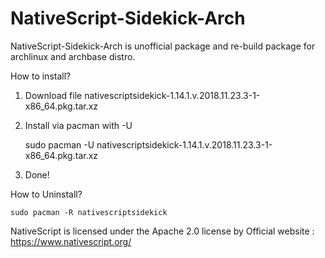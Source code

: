 # NativeScript-Sidekick-Arch

NativeScript-Sidekick-Arch is unofficial package and re-build package for archlinux and archbase distro.


How to install?

1. Download file nativescriptsidekick-1.14.1.v.2018.11.23.3-1-x86_64.pkg.tar.xz

2. Install via pacman with -U

    sudo pacman -U nativescriptsidekick-1.14.1.v.2018.11.23.3-1-x86_64.pkg.tar.xz

3. Done!


How to Uninstall?

    sudo pacman -R nativescriptsidekick

NativeScript is licensed under the Apache 2.0 license by Official website : https://www.nativescript.org/
